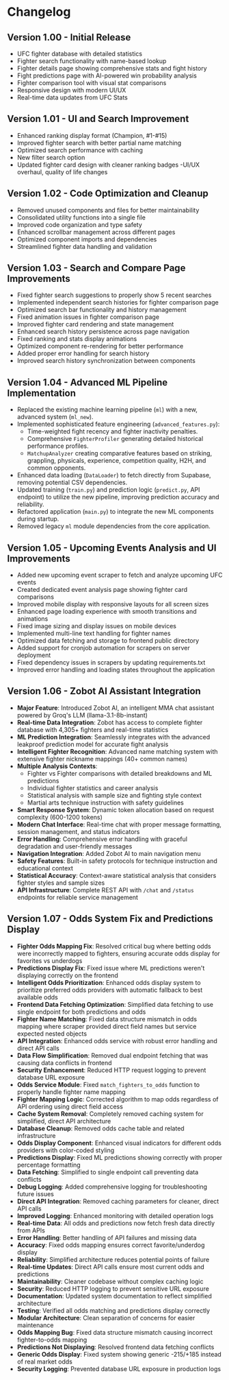 # Changelog

## Version 1.00 - Initial Release
- UFC fighter database with detailed statistics
- Fighter search functionality with name-based lookup
- Fighter details page showing comprehensive stats and fight history
- Fight predictions page with AI-powered win probability analysis
- Fighter comparison tool with visual stat comparisons
- Responsive design with modern UI/UX
- Real-time data updates from UFC Stats

## Version 1.01 - UI and Search Improvement
- Enhanced ranking display format (Champion, #1-#15)
- Improved fighter search with better partial name matching
- Optimized search performance with caching
- New filter search option
- Updated fighter card design with cleaner ranking badges
-UI/UX overhaul, quality of life changes 

## Version 1.02 - Code Optimization and Cleanup
- Removed unused components and files for better maintainability
- Consolidated utility functions into a single file
- Improved code organization and type safety
- Enhanced scrollbar management across different pages
- Optimized component imports and dependencies
- Streamlined fighter data handling and validation 

## Version 1.03 - Search and Compare Page Improvements
- Fixed fighter search suggestions to properly show 5 recent searches
- Implemented independent search histories for fighter comparison page
- Optimized search bar functionality and history management
- Fixed animation issues in fighter comparison page
- Improved fighter card rendering and state management
- Enhanced search history persistence across page navigation
- Fixed ranking and stats display animations
- Optimized component re-rendering for better performance
- Added proper error handling for search history
- Improved search history synchronization between components

## Version 1.04 - Advanced ML Pipeline Implementation
- Replaced the existing machine learning pipeline (`ml`) with a new, advanced system (`ml_new`).
- Implemented sophisticated feature engineering (`advanced_features.py`):
  - Time-weighted fight recency and fighter inactivity penalties.
  - Comprehensive `FighterProfiler` generating detailed historical performance profiles.
  - `MatchupAnalyzer` creating comparative features based on striking, grappling, physicals, experience, competition quality, H2H, and common opponents.
- Enhanced data loading (`DataLoader`) to fetch directly from Supabase, removing potential CSV dependencies.
- Updated training (`train.py`) and prediction logic (`predict.py`, API endpoint) to utilize the new pipeline, improving prediction accuracy and reliability.
- Refactored application (`main.py`) to integrate the new ML components during startup.
- Removed legacy `ml` module dependencies from the core application.

## Version 1.05 - Upcoming Events Analysis and UI Improvements
- Added new upcoming event scraper to fetch and analyze upcoming UFC events
- Created dedicated event analysis page showing fighter card comparisons
- Improved mobile display with responsive layouts for all screen sizes
- Enhanced page loading experience with smooth transitions and animations
- Fixed image sizing and display issues on mobile devices
- Implemented multi-line text handling for fighter names
- Optimized data fetching and storage to frontend public directory
- Added support for cronjob automation for scrapers on server deployment
- Fixed dependency issues in scrapers by updating requirements.txt
- Improved error handling and loading states throughout the application

## Version 1.06 - Zobot AI Assistant Integration
- **Major Feature**: Introduced Zobot AI, an intelligent MMA chat assistant powered by Groq's LLM (llama-3.1-8b-instant)
- **Real-time Data Integration**: Zobot has access to complete fighter database with 4,305+ fighters and real-time statistics
- **ML Prediction Integration**: Seamlessly integrates with the advanced leakproof prediction model for accurate fight analysis
- **Intelligent Fighter Recognition**: Advanced name matching system with extensive fighter nickname mappings (40+ common names)
- **Multiple Analysis Contexts**: 
  - Fighter vs Fighter comparisons with detailed breakdowns and ML predictions
  - Individual fighter statistics and career analysis
  - Statistical analysis with sample size and fighting style context
  - Martial arts technique instruction with safety guidelines
- **Smart Response System**: Dynamic token allocation based on request complexity (600-1200 tokens)
- **Modern Chat Interface**: Real-time chat with proper message formatting, session management, and status indicators
- **Error Handling**: Comprehensive error handling with graceful degradation and user-friendly messages
- **Navigation Integration**: Added Zobot AI to main navigation menu
- **Safety Features**: Built-in safety protocols for technique instruction and educational context
- **Statistical Accuracy**: Context-aware statistical analysis that considers fighter styles and sample sizes
- **API Infrastructure**: Complete REST API with `/chat` and `/status` endpoints for reliable service management

## Version 1.07 - Odds System Fix and Predictions Display
- **Fighter Odds Mapping Fix**: Resolved critical bug where betting odds were incorrectly mapped to fighters, ensuring accurate odds display for favorites vs underdogs
- **Predictions Display Fix**: Fixed issue where ML predictions weren't displaying correctly on the frontend
- **Intelligent Odds Prioritization**: Enhanced odds display system to prioritize preferred odds providers with automatic fallback to best available odds
- **Frontend Data Fetching Optimization**: Simplified data fetching to use single endpoint for both predictions and odds
- **Fighter Name Matching**: Fixed data structure mismatch in odds mapping where scraper provided direct field names but service expected nested objects
- **API Integration**: Enhanced odds service with robust error handling and direct API calls
- **Data Flow Simplification**: Removed dual endpoint fetching that was causing data conflicts in frontend
- **Security Enhancement**: Reduced HTTP request logging to prevent database URL exposure
- **Odds Service Module**: Fixed `match_fighters_to_odds` function to properly handle fighter name mapping
- **Fighter Mapping Logic**: Corrected algorithm to map odds regardless of API ordering using direct field access
- **Cache System Removal**: Completely removed caching system for simplified, direct API architecture
- **Database Cleanup**: Removed odds cache table and related infrastructure
- **Odds Display Component**: Enhanced visual indicators for different odds providers with color-coded styling
- **Predictions Display**: Fixed ML predictions showing correctly with proper percentage formatting
- **Data Fetching**: Simplified to single endpoint call preventing data conflicts
- **Debug Logging**: Added comprehensive logging for troubleshooting future issues
- **Direct API Integration**: Removed caching parameters for cleaner, direct API calls
- **Improved Logging**: Enhanced monitoring with detailed operation logs
- **Real-time Data**: All odds and predictions now fetch fresh data directly from APIs
- **Error Handling**: Better handling of API failures and missing data
- **Accuracy**: Fixed odds mapping ensures correct favorite/underdog display
- **Reliability**: Simplified architecture reduces potential points of failure
- **Real-time Updates**: Direct API calls ensure most current odds and predictions
- **Maintainability**: Cleaner codebase without complex caching logic
- **Security**: Reduced HTTP logging to prevent sensitive URL exposure
- **Documentation**: Updated system documentation to reflect simplified architecture
- **Testing**: Verified all odds matching and predictions display correctly
- **Modular Architecture**: Clean separation of concerns for easier maintenance
- **Odds Mapping Bug**: Fixed data structure mismatch causing incorrect fighter-to-odds mapping
- **Predictions Not Displaying**: Resolved frontend data fetching conflicts
- **Generic Odds Display**: Fixed system showing generic -215/+185 instead of real market odds
- **Security Logging**: Prevented database URL exposure in production logs 